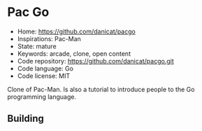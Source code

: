 # Pac Go

- Home: https://github.com/danicat/pacgo
- Inspirations: Pac-Man
- State: mature
- Keywords: arcade, clone, open content
- Code repository: https://github.com/danicat/pacgo.git
- Code language: Go
- Code license: MIT

Clone of Pac-Man.
Is also a tutorial to introduce people to the Go programming language.

## Building
